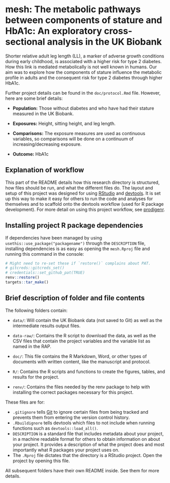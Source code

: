 # mesh: The metabolic pathways between components of stature and HbA1c: An exploratory cross-sectional analysis in the UK Biobank

<!-- TODO: Add OSF Protocol DOI here.-->

Shorter relative adult leg length (LL), a marker of adverse growth
conditions during early childhood, is associated with a higher risk for
type 2 diabetes. How this link is mediated metabolically is not well
known in humans. Our aim was to explore how the components of stature
influence the metabolic profile in adults and the consequent risk for
type 2 diabetes through higher HbA1c.

Further project details can be found in the `doc/protocol.Rmd` file.
However, here are some brief details:

-   **Population:** Those without diabetes and who have had their
    stature measured in the UK Biobank.

-   **Exposures:** Height, sitting height, and leg length.

-   **Comparisons:** The exposure measures are used as continuous
    variables, so comparisons will be done on a continuum of
    increasing/decreasing exposure.

-   **Outcome:** HbA1c

## Explanation of workflow

This part of the README details how this research directory is
structured, how files should be run, and what the different files do.
The layout and setup of this project was designed for using
[RStudio](https://www.rstudio.com/) and
[devtools](https://github.com/hadley/devtools). It is set up this way to
make it easy for others to run the code and analyses for themselves and
to scaffold onto the devtools workflow (used for R package development).
For more detail on using this project workflow, see
[prodigenr](https://rostools.github.io/prodigenr).

## Installing project R package dependencies

If dependencies have been managed by using
`usethis::use_package("packagename")` through the `DESCRIPTION` file,
installing dependencies is as easy as opening the `mesh.Rproj` file and
running this command in the console:

``` r
# Might need to re-set these if `restore()` complains about PAT.
# gitcreds::gitcreds_set()
# credentials::set_github_pat(TRUE)
renv::restore()
targets::tar_make()
```

## Brief description of folder and file contents

The following folders contain:

-   `data/`: Will contain the UK Biobank data (not saved to Git) as well
    as the intermediate results output files.

-   `data-raw/`: Contains the R script to download the data, as well as
    the CSV files that contain the project variables and the variable
    list as named in the RAP.

-   `doc/`: This file contains the R Markdown, Word, or other types of
    documents with written content, like the manuscript and protocol.

-   `R/`: Contains the R scripts and functions to create the figures,
    tables, and results for the project.

-   `renv/`: Contains the files needed by the renv package to help with
    installing the correct packages necessary for this project.

These files are for:

-   `.gitignore` tells [Git](https://git-scm.com/) to ignore certain
    files from being tracked and prevents them from entering the version
    control history.
-   `.Rbuildignore` tells devtools which files to not include when
    running functions such as `devtools::load_all()`.
-   `DESCRIPTION` is a standard file that includes metadata about your
    project, in a machine readable format for others to obtain
    information on about your project. It provides a description of what
    the project does and most importantly what R packages your project
    uses on.
-   The `.Rproj` file dictates that the directory is a RStudio project.
    Open the project by opening this file.

All subsequent folders have their own README inside. See them for more
details.
